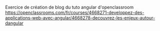 Exercice de création de blog du tuto angular d'openclassroom
https://openclassrooms.com/fr/courses/4668271-developpez-des-applications-web-avec-angular/4668278-decouvrez-les-enjeux-autour-dangular